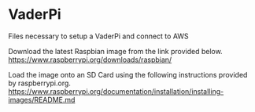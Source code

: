 # VaderPi
Files necessary to setup a VaderPi and connect to AWS

Download the latest Raspbian image from the link provided below.
https://www.raspberrypi.org/downloads/raspbian/

Load the image onto an SD Card using the following instructions provided by raspberrypi.org.
https://www.raspberrypi.org/documentation/installation/installing-images/README.md

